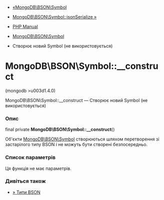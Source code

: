 - [«MongoDB\BSON\Symbol](class.mongodb-bson-symbol.md)
- [MongoDB\BSON\Symbol::jsonSerialize
»](mongodb-bson-symbol.jsonserialize.md)

- [PHP Manual](index.md)
- [MongoDB\BSON\Symbol](class.mongodb-bson-symbol.md)
- Створює новий Symbol (не використовується)

# MongoDB\BSON\Symbol::\_\_construct

(mongodb \>u003d1.4.0)

MongoDB\BSON\Symbol::\_\_construct — Створює новий Symbol (не
використовується)

### Опис

final private **MongoDB\BSON\Symbol::\_\_construct**()

Об'єкти [MongoDB\BSON\Symbol](class.mongodb-bson-symbol.md) створюються
шляхом перетворення зі застарілого типу BSON і не можуть бути створені
безпосередньо.

### Список параметрів

Ця функція не має параметрів.

### Дивіться також

- [» Типи
BSON](https://www.mongodb.com/docs/manual/reference/bson-types/)
